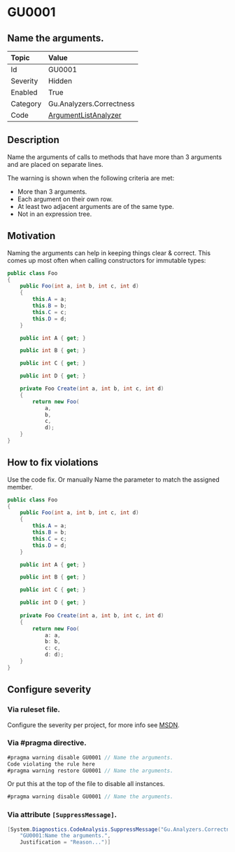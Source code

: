 # GU0001
## Name the arguments.

| Topic    | Value
| :--      | :--
| Id       | GU0001
| Severity | Hidden
| Enabled  | True
| Category | Gu.Analyzers.Correctness
| Code     | [ArgumentListAnalyzer](https://github.com/DotNetAnalyzers/Gu.Analyzers/blob/master/Gu.Analyzers/Analyzers/ArgumentListAnalyzer.cs)

## Description

Name the arguments of calls to methods that have more than 3 arguments and are placed on separate lines.

The warning is shown when the following criteria are met:
- More than 3 arguments.
- Each argument on their own row.
- At least two adjacent arguments are of the same type.
- Not in an expression tree.

## Motivation

Naming the arguments can help in keeping things clear & correct.
This comes up most often when calling constructors for immutable types:

```C#
public class Foo
{
    public Foo(int a, int b, int c, int d)
    {
        this.A = a;
        this.B = b;
        this.C = c;
        this.D = d;
    }

    public int A { get; }

    public int B { get; }

    public int C { get; }

    public int D { get; }

    private Foo Create(int a, int b, int c, int d)
    {
        return new Foo(
            a,
            b,
            c, 
            d);
    }
}
```

## How to fix violations

Use the code fix.
Or manually Name the parameter to match the assigned member.

```C#
public class Foo
{
    public Foo(int a, int b, int c, int d)
    {
        this.A = a;
        this.B = b;
        this.C = c;
        this.D = d;
    }

    public int A { get; }

    public int B { get; }

    public int C { get; }

    public int D { get; }
	
    private Foo Create(int a, int b, int c, int d)
    {
        return new Foo(
            a: a,
            b: b,
            c: c,
            d: d);
    }
}
```

<!-- start generated config severity -->
## Configure severity

### Via ruleset file.

Configure the severity per project, for more info see [MSDN](https://msdn.microsoft.com/en-us/library/dd264949.aspx).

### Via #pragma directive.
```C#
#pragma warning disable GU0001 // Name the arguments.
Code violating the rule here
#pragma warning restore GU0001 // Name the arguments.
```

Or put this at the top of the file to disable all instances.
```C#
#pragma warning disable GU0001 // Name the arguments.
```

### Via attribute `[SuppressMessage]`.

```C#
[System.Diagnostics.CodeAnalysis.SuppressMessage("Gu.Analyzers.Correctness", 
    "GU0001:Name the arguments.", 
    Justification = "Reason...")]
```
<!-- end generated config severity -->
